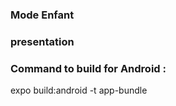 ### Mode Enfant

### presentation

### Command to build for Android :

<p>expo build:android -t app-bundle</p>
